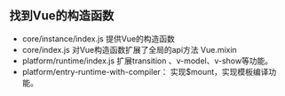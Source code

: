 

## 找到Vue的构造函数

- core/instance/index.js 提供Vue的构造函数
- core/index.js 对Vue构造函数扩展了全局的api方法 Vue.mixin
- platform/runtime/index.js 扩展transition 、v-model、v-show等功能。
- platform/entry-runtime-with-compiler： 实现$mount，实现模板编译功能。